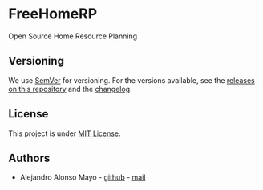 # FreeHomeRP

Open Source Home Resource Planning

## Versioning

We use [SemVer](http://semver.org/) for versioning. For the versions available, see the [releases on this repository](https://github.com/AlejandroAM91/freehomerp/releases) and the [changelog](https://github.com/AlejandroAM91/freehomerp/blob/main/CHANGELOG.md).

## License

This project is under [MIT License](https://github.com/AlejandroAM91/freehomerp/blob/main/LICENSE).

## Authors

- Alejandro Alonso Mayo - [github](https://github.com/AlejandroAM91) - [mail](mailto:alejandroalonsomayo@gmail.com)
